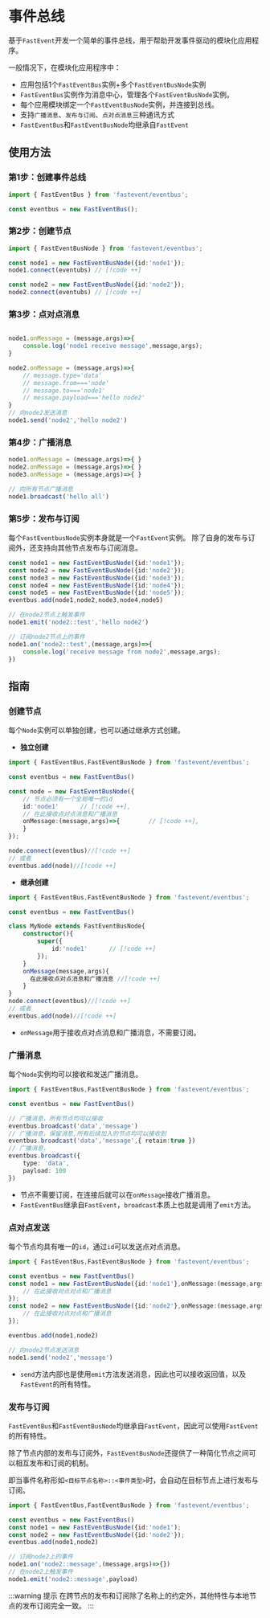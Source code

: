 # 事件总线

基于`FastEvent`开发一个简单的事件总线，用于帮助开发事件驱动的模块化应用程序。

一般情况下，在模块化应用程序中：

- 应用包括1个`FastEventBus`实例+多个`FastEventBusNode`实例
- `FastEventBus`实例作为消息中心，管理各个`FastEventBusNode`实例。
- 每个应用模块绑定一个`FastEventBusNode`实例，并连接到总线。
- 支持`广播消息`、`发布与订阅`、`点对点消息`三种通讯方式
- `FastEventBus`和`FastEventBusNode`均继承自`FastEvent`


## 使用方法

### 第1步：创建事件总线

```ts
import { FastEventBus } from 'fastevent/eventbus';

const eventbus = new FastEventBus();

```
### 第2步：创建节点

```ts
import { FastEventBusNode } from 'fastevent/eventbus';

const node1 = new FastEventBusNode({id:'node1'});
node1.connect(eventubs) // [!code ++]

const node2 = new FastEventBusNode({id:'node2'});
node2.connect(eventubs) // [!code ++]

```
### 第3步：点对点消息

```ts

node1.onMessage = (message,args)=>{
    console.log('node1 receive message',message,args);
}

node2.onMessage = (message,args)=>{
    // message.type='data'
    // message.from==='node'
    // message.to==='node1'
    // message.payload==='hello node2'
}
// 向node2发送消息
node1.send('node2','hello node2')


```

### 第4步：广播消息

```ts
node1.onMessage = (message,args)=>{ }
node2.onMessage = (message,args)=>{ }
node3.onMessage = (message,args)=>{ }

// 向所有节点广播消息
node1.broadcast('hello all')
```

### 第5步：发布与订阅

每个`FastEventbusNode`实例本身就是一个`FastEvent`实例。
除了自身的发布与订阅外，还支持向其他节点发布与订阅消息。

```ts
const node1 = new FastEventBusNode({id:'node1'});
const node2 = new FastEventBusNode({id:'node2'});
const node3 = new FastEventBusNode({id:'node3'});
const node4 = new FastEventBusNode({id:'node4'});
const node5 = new FastEventBusNode({id:'node5'});
eventbus.add(node1,node2,node3,node4,node5)

// 在node2节点上触发事件
node1.emit('node2::test','hello node2')

// 订阅node2节点上的事件
node1.on('node2::test',(message,args)=>{
    console.log('receive message from node2',message,args);
})
```

## 指南

### 创建节点

每个`Node`实例可以单独创建，也可以通过继承方式创建。

- **独立创建**

```ts
import { FastEventBus,FastEventBusNode } from 'fastevent/eventbus';

const eventbus = new FastEventBus()

const node = new FastEventBusNode({
    // 节点必须有一个全局唯一的id
    id:'node1'      // [!code ++],
    // 在此接收点对点消息和广播消息
    onMessage:(message,args)=>{        // [!code ++],
    }
});

node.connect(eventbus)//[!code ++]
// 或者
eventbus.add(node)//[!code ++]
```

- **继承创建**

```ts
import { FastEventBus,FastEventBusNode } from 'fastevent/eventbus';

const eventbus = new FastEventBus()

class MyNode extends FastEventBusNode{
    constructor(){
        super({
            id:'node1'      // [!code ++]
        });
    }
    onMessage(message,args){
      在此接收点对点消息和广播消息 //[!code ++]
    }
}
node.connect(eventbus)//[!code ++]
// 或者
eventbus.add(node)//[!code ++]
```

- `onMessage`用于接收点对点消息和广播消息，不需要订阅。


### 广播消息

每个`Node`实例均可以接收和发送广播消息。 

```ts
import { FastEventBus,FastEventBusNode } from 'fastevent/eventbus';

const eventbus = new FastEventBus()

// 广播消息，所有节点均可以接收
eventbus.broadcast('data','message')
// 广播消息，保留消息,所有后续加入的节点均可以接收到
eventbus.broadcast('data','message',{ retain:true })
// 广播消息，
eventbus.broadcast({
    type: 'data',
    payload: 100
})
```

- 节点不需要订阅，在连接后就可以在`onMessage`接收广播消息。
- `FastEventBus`继承自`FastEvent`，`broadcast`本质上也就是调用了`emit`方法。


### 点对点发送

每个节点均具有唯一的`id`，通过`id`可以发送点对点消息。

```ts
import { FastEventBus,FastEventBusNode } from 'fastevent/eventbus'; 

const eventbus = new FastEventBus()
const node1 = new FastEventBusNode({id:'node1'},onMessage:(message,args)=>{
    // 在此接收对点对点和广播消息
});
const node2 = new FastEventBusNode({id:'node2'},onMessage:(message,args)=>{
    // 在此接收对点对点和广播消息
});

eventbus.add(node1,node2)

// 向node2节点发送消息
node1.send('node2','message')

```

- `send`方法内部也是使用`emit`方法发送消息，因此也可以接收返回值，以及`FastEvent`的所有特性。


### 发布与订阅

`FastEventBus`和`FastEventBusNode`均继承自`FastEvent`，因此可以使用`FastEvent`的所有特性。

除了节点内部的发布与订阅外，`FastEventBusNode`还提供了一种简化节点之间可以相互发布和订阅的机制。

即当事件名称形如`<目标节点名称>::<事件类型>`时，会自动在目标节点上进行发布与订阅。

```ts
import { FastEventBus,FastEventBusNode } from 'fastevent/eventbus'; 

const eventbus = new FastEventBus()
const node1 = new FastEventBusNode({id:'node1');
const node2 = new FastEventBusNode({id:'node2'});
eventbus.add(node1,node2)

// 订阅node2上的事件
node1.on('node2::message',(message,args)=>{})
// 在node2上触发事件
node1.emit('node2::message',payload)

```

:::warning 提示
在跨节点的发布和订阅除了名称上的约定外，其他特性与本地节点的发布订阅完全一致。
:::